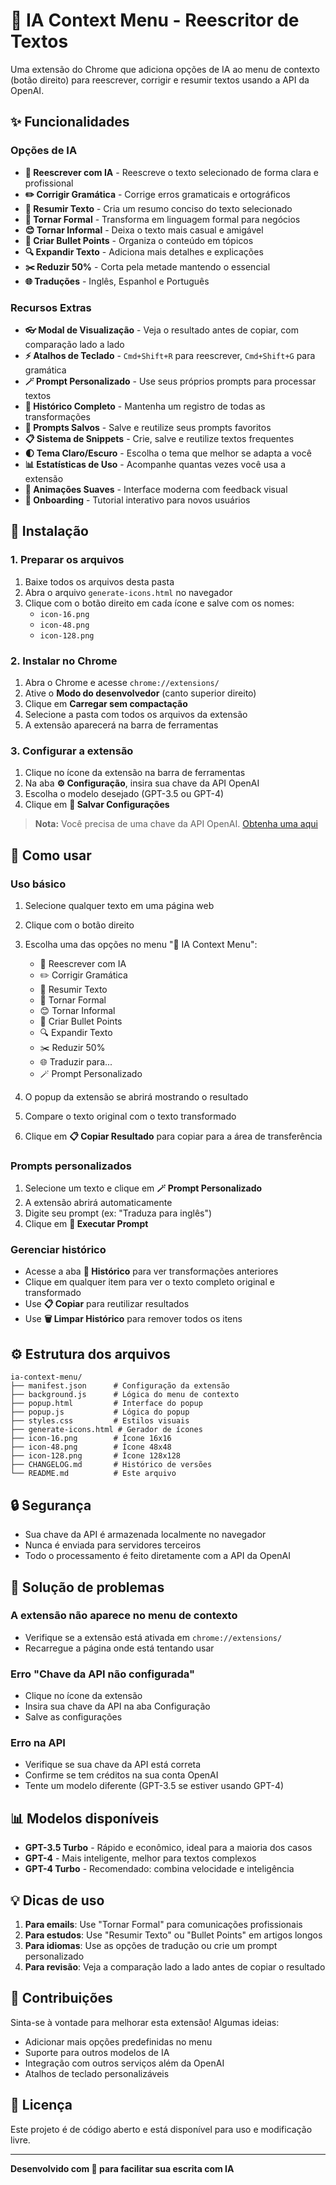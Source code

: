 # 🧠 IA Context Menu - Reescritor de Textos

Uma extensão do Chrome que adiciona opções de IA ao menu de contexto (botão direito) para reescrever, corrigir e resumir textos usando a API da OpenAI.

## ✨ Funcionalidades

### Opções de IA
- **🧠 Reescrever com IA** - Reescreve o texto selecionado de forma clara e profissional
- **✏️ Corrigir Gramática** - Corrige erros gramaticais e ortográficos
- **📝 Resumir Texto** - Cria um resumo conciso do texto selecionado
- **📧 Tornar Formal** - Transforma em linguagem formal para negócios
- **😊 Tornar Informal** - Deixa o texto mais casual e amigável
- **🎯 Criar Bullet Points** - Organiza o conteúdo em tópicos
- **🔍 Expandir Texto** - Adiciona mais detalhes e explicações
- **✂️ Reduzir 50%** - Corta pela metade mantendo o essencial
- **🌐 Traduções** - Inglês, Espanhol e Português

### Recursos Extras
- **👓 Modal de Visualização** - Veja o resultado antes de copiar, com comparação lado a lado
- **⚡ Atalhos de Teclado** - `Cmd+Shift+R` para reescrever, `Cmd+Shift+G` para gramática
- **🪄 Prompt Personalizado** - Use seus próprios prompts para processar textos
- **📜 Histórico Completo** - Mantenha um registro de todas as transformações
- **💾 Prompts Salvos** - Salve e reutilize seus prompts favoritos
- **📋 Sistema de Snippets** - Crie, salve e reutilize textos frequentes
- **🌓 Tema Claro/Escuro** - Escolha o tema que melhor se adapta a você
- **📊 Estatísticas de Uso** - Acompanhe quantas vezes você usa a extensão
- **🎨 Animações Suaves** - Interface moderna com feedback visual
- **🎉 Onboarding** - Tutorial interativo para novos usuários

## 🚀 Instalação

### 1. Preparar os arquivos

1. Baixe todos os arquivos desta pasta
2. Abra o arquivo `generate-icons.html` no navegador
3. Clique com o botão direito em cada ícone e salve com os nomes:
   - `icon-16.png`
   - `icon-48.png`
   - `icon-128.png`

### 2. Instalar no Chrome

1. Abra o Chrome e acesse `chrome://extensions/`
2. Ative o **Modo do desenvolvedor** (canto superior direito)
3. Clique em **Carregar sem compactação**
4. Selecione a pasta com todos os arquivos da extensão
5. A extensão aparecerá na barra de ferramentas

### 3. Configurar a extensão

1. Clique no ícone da extensão na barra de ferramentas
2. Na aba **⚙️ Configuração**, insira sua chave da API OpenAI
3. Escolha o modelo desejado (GPT-3.5 ou GPT-4)
4. Clique em **💾 Salvar Configurações**

> **Nota:** Você precisa de uma chave da API OpenAI. [Obtenha uma aqui](https://platform.openai.com/api-keys)

## 📖 Como usar

### Uso básico

1. Selecione qualquer texto em uma página web
2. Clique com o botão direito
3. Escolha uma das opções no menu "🧠 IA Context Menu":
   - 🧠 Reescrever com IA
   - ✏️ Corrigir Gramática
   - 📝 Resumir Texto
   - 📧 Tornar Formal
   - 😊 Tornar Informal
   - 🎯 Criar Bullet Points
   - 🔍 Expandir Texto
   - ✂️ Reduzir 50%
   - 🌐 Traduzir para...
   - 🪄 Prompt Personalizado

4. O popup da extensão se abrirá mostrando o resultado
5. Compare o texto original com o texto transformado
6. Clique em **📋 Copiar Resultado** para copiar para a área de transferência

### Prompts personalizados

1. Selecione um texto e clique em **🪄 Prompt Personalizado**
2. A extensão abrirá automaticamente
3. Digite seu prompt (ex: "Traduza para inglês")
4. Clique em **🚀 Executar Prompt**

### Gerenciar histórico

- Acesse a aba **📜 Histórico** para ver transformações anteriores
- Clique em qualquer item para ver o texto completo original e transformado
- Use **📋 Copiar** para reutilizar resultados
- Use **🗑️ Limpar Histórico** para remover todos os itens

## ⚙️ Estrutura dos arquivos

```
ia-context-menu/
├── manifest.json      # Configuração da extensão
├── background.js      # Lógica do menu de contexto
├── popup.html         # Interface do popup
├── popup.js           # Lógica do popup
├── styles.css         # Estilos visuais
├── generate-icons.html # Gerador de ícones
├── icon-16.png        # Ícone 16x16
├── icon-48.png        # Ícone 48x48
├── icon-128.png       # Ícone 128x128
├── CHANGELOG.md       # Histórico de versões
└── README.md          # Este arquivo
```

## 🔒 Segurança

- Sua chave da API é armazenada localmente no navegador
- Nunca é enviada para servidores terceiros
- Todo o processamento é feito diretamente com a API da OpenAI

## 🐛 Solução de problemas

### A extensão não aparece no menu de contexto
- Verifique se a extensão está ativada em `chrome://extensions/`
- Recarregue a página onde está tentando usar

### Erro "Chave da API não configurada"
- Clique no ícone da extensão
- Insira sua chave da API na aba Configuração
- Salve as configurações

### Erro na API
- Verifique se sua chave da API está correta
- Confirme se tem créditos na sua conta OpenAI
- Tente um modelo diferente (GPT-3.5 se estiver usando GPT-4)

## 📊 Modelos disponíveis

- **GPT-3.5 Turbo** - Rápido e econômico, ideal para a maioria dos casos
- **GPT-4** - Mais inteligente, melhor para textos complexos
- **GPT-4 Turbo** - Recomendado: combina velocidade e inteligência

## 💡 Dicas de uso

1. **Para emails**: Use "Tornar Formal" para comunicações profissionais
2. **Para estudos**: Use "Resumir Texto" ou "Bullet Points" em artigos longos
3. **Para idiomas**: Use as opções de tradução ou crie um prompt personalizado
4. **Para revisão**: Veja a comparação lado a lado antes de copiar o resultado

## 🤝 Contribuições

Sinta-se à vontade para melhorar esta extensão! Algumas ideias:

- Adicionar mais opções predefinidas no menu
- Suporte para outros modelos de IA
- Integração com outros serviços além da OpenAI
- Atalhos de teclado personalizáveis

## 📄 Licença

Este projeto é de código aberto e está disponível para uso e modificação livre.

---

**Desenvolvido com 💜 para facilitar sua escrita com IA** 